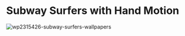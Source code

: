 # Subway Surfers with Hand Motion

![wp2315426-subway-surfers-wallpapers](https://user-images.githubusercontent.com/57898986/138444182-2cfea04a-292b-4630-b0a4-80aabbbdcd3e.png)

